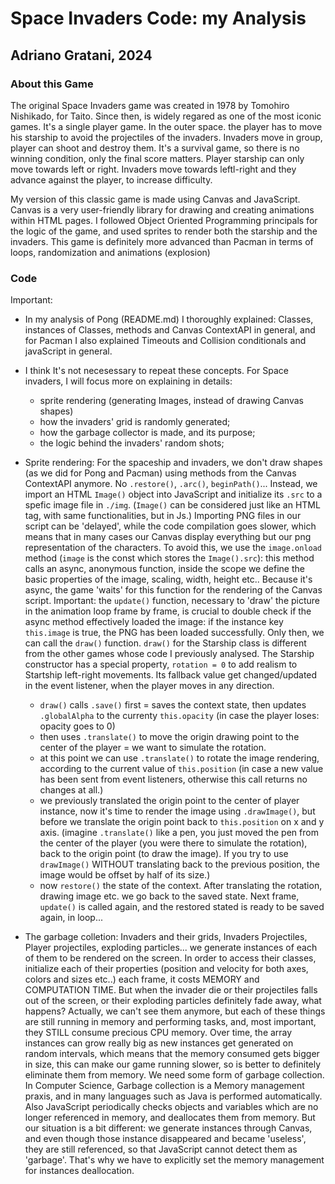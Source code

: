 # Space Invaders Code: my Analysis #

## Adriano Gratani, 2024 ##

### About this Game ###

The original Space Invaders game was created in 1978 by Tomohiro Nishikado, for Taito. Since then, is widely regared as one of the most iconic games.
It's a single player game. In the outer space. the player has to move his starship to avoid the projectiles of the invaders.
Invaders move in group, player can shoot and destroy them. It's a survival game, so there is no winning condition, only the final score matters.
Player starship can only move towards left or right. Invaders move towards leftl-right and they advance against the player, to increase difficulty.

My version of this classic game is made using Canvas and JavaScript. Canvas is a very user-friendly library for drawing and creating animations within HTML pages. 
I followed Object Oriented Programming principals for the logic of the game, and used sprites to render both the starship and the invaders. 
This game is definitely more advanced than Pacman in terms of loops, randomization and animations (explosion)

### Code ###

Important:
  - In my analysis of Pong (README.md) I thoroughly explained: Classes, instances of Classes, methods and Canvas ContextAPI in general, and for Pacman I also explained Timeouts and Collision conditionals and javaScript in general.

  - I think It's not necesessary to repeat these concepts. For Space invaders, I will focus more on explaining in details:
      - sprite rendering (generating Images, instead of drawing Canvas shapes)
      - how the invaders' grid is randomly generated;
      - how the garbage collector is made, and its purpose;
      - the logic behind the invaders' random shots;
   
  - Sprite rendering:
      For the spaceship and invaders, we don't draw shapes (as we did for Pong and Pacman) using methods from the Canvas ContextAPI anymore. No `.restore()`, `.arc()`, `beginPath()`...
      Instead, we import an HTML `Image()` object into JavaScript and initialize its `.src` to a spefic image file in `./img`. (`Image()` can be considered just like an HTML tag, with same functionalities, but in Js.)
      Importing PNG files in our script can be 'delayed', while the code compilation goes slower, which means that in many cases our Canvas display everything but our png representation of the characters. To avoid this, we use the `image.onload` method (`image` is the const which stores the `Image().src`): this method calls an async, anonymous function, inside the scope we define the basic properties of the image, scaling, width, height etc.. Because it's async, the game 'waits' for this function for the rendering of the Canvas script.
      Important: the `update()` function, necessary to 'draw' the picture in the animation loop frame by frame, is crucial to double check if the async method effectively loaded the image: if the instance key `this.image` is true, the PNG has been loaded successfully. Only then, we can call the `draw()` function.
      `draw()` for the Starship class is different from the other games whose code I previously analysed. The Starship constructor has a special property, `rotation = 0` to add realism to Startship left-right movements. Its fallback value get changed/updated in the event listener, when the player moves in any direction.
      -  `draw()` calls `.save()` first = saves the context state, then updates `.globalAlpha` to the currenty `this.opacity` (in case the player loses: opacity goes to 0)
      - then uses `.translate()` to move the origin drawing point to the center of the player = we want to simulate the rotation.
      - at this point we can use `.translate()` to rotate the image rendering, according to the current value of `this.position` (in case a new value has been sent from event listeners, otherwise this call returns no changes at all.)
      - we previously translated the origin point to the center of player instance, now it's time to render the image using `.drawImage()`, but before we translate the origin point back to `this.position` on x and y axis.
        (imagine `.translate()` like a pen, you just moved the pen from the center of the player (you were there to simulate the rotation), back to the origin point (to draw the image). If you try to use `drawImage()` WITHOUT translating back to the previous position, the image would be offset by half of its size.)
      - now `restore()` the state of the context. After translating the rotation, drawing image etc. we go back to the saved state. Next frame, `update()` is called again, and the restored stated is ready to be saved again, in loop...
    
  - The garbage colletion:
      Invaders and their grids, Invaders Projectiles, Player projectiles, exploding particles... we generate instances of each of them to be rendered on the screen. In order to access          their classes, initialize each of their properties (position and velocity for both axes, colors and sizes etc..) each frame, it costs MEMORY and COMPUTATION TIME. But when the            invader die or their projectiles falls out of the screen, or their exploding particles definitely fade away, what happens? Actually, we can't see them anymore, but each of these          things are still running in memory and performing tasks, and, most important, they STILL consume precious CPU memory.
      Over time, the array instances can grow really big as new instances get generated on random intervals, which means that the memory consumed gets bigger in size, this can make our         game running slower, so is better to definitely eliminate them from memory.
      We need some form of garbage collection. In Computer Science, Garbage collection is a Memory management praxis, and in many languages such as Java is performed automatically. Also JavaScript periodically checks objects and variables which are no longer referenced in memory, and deallocates them from memory. But our situation is a bit different: we generate instances through Canvas, and even though those instance disappeared and became 'useless', they are still referenced, so that JavaScript cannot detect them as 'garbage'. That's why we have to explicitly set the memory management for instances deallocation. 
